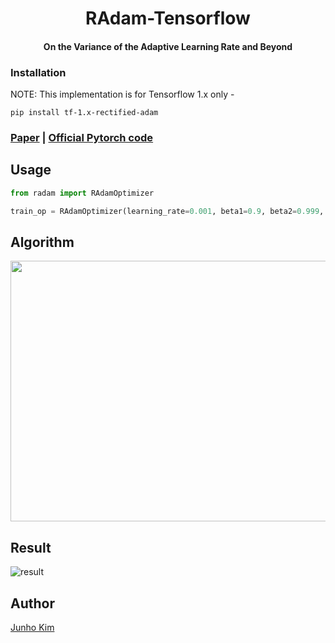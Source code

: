 <h1 align="center">RAdam-Tensorflow</h1>
<h4 align="center">On the Variance of the Adaptive Learning Rate and Beyond</h5>


### Installation
NOTE: This implementation is for Tensorflow 1.x only -

```
pip install tf-1.x-rectified-adam
```

### [Paper](https://arxiv.org/abs/1908.03265) | [Official Pytorch code](https://github.com/LiyuanLucasLiu/RAdam)

## Usage
```python
from radam import RAdamOptimizer

train_op = RAdamOptimizer(learning_rate=0.001, beta1=0.9, beta2=0.999, weight_decay=0.0).minimize(loss)
```

## Algorithm
<div align="center">
  <img src="./assets/alg.png" height=417 width=687>
</div>


## Result
![result](./assets/result.png)

## Author
[Junho Kim](http://bit.ly/jhkim_ai)
